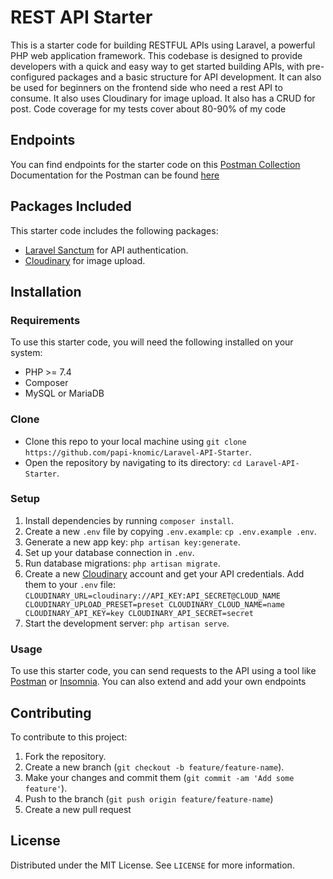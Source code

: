 # REST API Starter

This is a starter code for building RESTFUL APIs using Laravel, a powerful PHP web application framework. This codebase is designed to provide developers with a quick and easy way to get started building APIs, with pre-configured packages and a basic structure for API development. It can also be used for beginners on the frontend side who need a rest API to consume. It also uses Cloudinary for image upload.
It also has a CRUD for post. Code coverage for my tests cover about 80-90% of my code

## Endpoints

You can find endpoints for the starter code on this [Postman Collection](https://www.postman.com/material-candidate-69164888/workspace/public-workspace/collection/20113829-61bb60a4-952b-476d-9a12-77d018795000?action=share&creator=20113829)
Documentation for the Postman can be found [here](https://documenter.getpostman.com/view/20113829/2s93CNMYmH)

## Packages Included

This starter code includes the following packages:

- [Laravel Sanctum](https://laravel.com/docs/8.x/sanctum) for API authentication.
- [Cloudinary](https://cloudinary.com/) for image upload.

## Installation

### Requirements

To use this starter code, you will need the following installed on your system:

- PHP >= 7.4
- Composer
- MySQL or MariaDB

### Clone

- Clone this repo to your local machine using `git clone https://github.com/papi-knomic/Laravel-API-Starter`.
- Open the repository by navigating to its directory: `cd Laravel-API-Starter`.

### Setup

1. Install dependencies by running `composer install`.
2. Create a new `.env` file by copying `.env.example`: `cp .env.example .env`.
3. Generate a new app key: `php artisan key:generate`.
4. Set up your database connection in `.env`.
5. Run database migrations: `php artisan migrate`.
6. Create a new [Cloudinary](https://cloudinary.com/) account and get your API credentials. Add them to your `.env` file:
   `CLOUDINARY_URL=cloudinary://API_KEY:API_SECRET@CLOUD_NAME
   CLOUDINARY_UPLOAD_PRESET=preset
   CLOUDINARY_CLOUD_NAME=name
   CLOUDINARY_API_KEY=key
   CLOUDINARY_API_SECRET=secret`
7. Start the development server: `php artisan serve`.

### Usage

To use this starter code, you can send requests to the API using a tool like [Postman](https://www.postman.com/) or [Insomnia](https://insomnia.rest/).
You can also extend and add your own endpoints

## Contributing

To contribute to this project:

1. Fork the repository.
2. Create a new branch (`git checkout -b feature/feature-name`).
3. Make your changes and commit them (`git commit -am 'Add some feature'`).
4. Push to the branch (`git push origin feature/feature-name`)
5. Create a new pull request

## License

Distributed under the MIT License. See `LICENSE` for more information.
